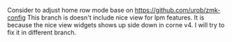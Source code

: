 Consider to adjust home row mode base on https://github.com/urob/zmk-config
This branch is doesn't include nice view for lpm features. It is because the nice view widgets shows up side down in corne v4. I will try to fix it in different branch.
